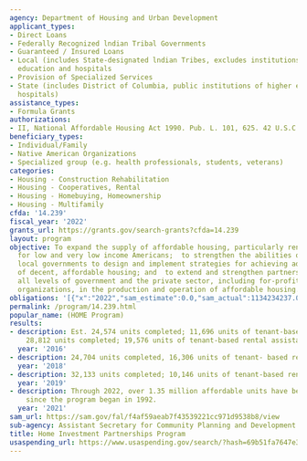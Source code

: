 ```yaml
---
agency: Department of Housing and Urban Development
applicant_types:
- Direct Loans
- Federally Recognized lndian Tribal Governments
- Guaranteed / Insured Loans
- Local (includes State-designated lndian Tribes, excludes institutions of higher
  education and hospitals
- Provision of Specialized Services
- State (includes District of Columbia, public institutions of higher education and
  hospitals)
assistance_types:
- Formula Grants
authorizations:
- II, National Affordable Housing Act 1990. Pub. L. 101, 625. 42 U.S.C. &sect; 12703.
beneficiary_types:
- Individual/Family
- Native American Organizations
- Specialized group (e.g. health professionals, students, veterans)
categories:
- Housing - Construction Rehabilitation
- Housing - Cooperatives, Rental
- Housing - Homebuying, Homeownership
- Housing - Multifamily
cfda: '14.239'
fiscal_year: '2022'
grants_url: https://grants.gov/search-grants?cfda=14.239
layout: program
objective: To expand the supply of affordable housing, particularly rental housing,
  for low and very low income Americans;  to strengthen the abilities of State and
  local governments to design and implement strategies for achieving adequate supplies
  of decent, affordable housing; and  to extend and strengthen partnerships among
  all levels of government and the private sector, including for-profit and nonprofit
  organizations, in the production and operation of affordable housing.
obligations: '[{"x":"2022","sam_estimate":0.0,"sam_actual":1134234237.0,"usa_spending_actual":1130989346.1},{"x":"2023","sam_estimate":1734542828.0,"sam_actual":0.0,"usa_spending_actual":1960421880.43},{"x":"2024","sam_estimate":1732290960.0,"sam_actual":0.0,"usa_spending_actual":1049210190.56}]'
permalink: /program/14.239.html
popular_name: (HOME Program)
results:
- description: Est. 24,574 units completed; 11,696 units of tenant-based rental assistance.
    28,812 units completed; 19,576 units of tenant-based rental assistance.
  year: '2016'
- description: 24,704 units completed, 16,306 units of tenant- based rental assistance.
  year: '2018'
- description: 32,133 units completed; 10,146 units of tenant-based rental assistance.
  year: '2019'
- description: Through 2022, over 1.35 million affordable units have been completed
    since the program began in 1992.
  year: '2021'
sam_url: https://sam.gov/fal/f4af59aeab7f43539221cc971d9538b8/view
sub-agency: Assistant Secretary for Community Planning and Development
title: Home Investment Partnerships Program
usaspending_url: https://www.usaspending.gov/search/?hash=69b51fa7647e350db57cb496240765cf
---
```

